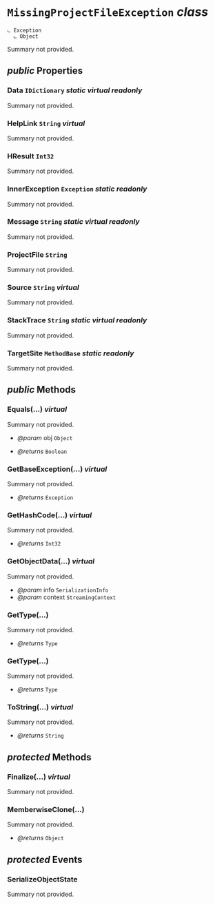# <code><span title="undefined">MissingProjectFileException</span></code> *class*

```
ட Exception
  ட Object
```

Summary not provided.

## *public* Properties

### Data <code><span title="undefined">IDictionary</span></code> *static* *virtual* *readonly*

Summary not provided.

### HelpLink <code><span title="undefined">String</span></code> *virtual*

Summary not provided.

### HResult <code><span title="undefined">Int32</span></code>

Summary not provided.

### InnerException <code><span title="undefined">Exception</span></code> *static* *readonly*

Summary not provided.

### Message <code><span title="undefined">String</span></code> *static* *virtual* *readonly*

Summary not provided.

### ProjectFile <code><span title="undefined">String</span></code>

Summary not provided.

### Source <code><span title="undefined">String</span></code> *virtual*

Summary not provided.

### StackTrace <code><span title="undefined">String</span></code> *static* *virtual* *readonly*

Summary not provided.

### TargetSite <code><span title="undefined">MethodBase</span></code> *static* *readonly*

Summary not provided.



## *public* Methods

### Equals(...) *virtual*

Summary not provided.

- *@param* obj <code><span title="undefined">Object</span></code>

- *@returns* <code><span title="undefined">Boolean</span></code>

### GetBaseException(...) *virtual*

Summary not provided.

- *@returns* <code><span title="undefined">Exception</span></code>

### GetHashCode(...) *virtual*

Summary not provided.

- *@returns* <code><span title="undefined">Int32</span></code>

### GetObjectData(...) *virtual*

Summary not provided.

- *@param* info <code><span title="undefined">SerializationInfo</span></code>
- *@param* context <code><span title="undefined">StreamingContext</span></code>



### GetType(...)

Summary not provided.

- *@returns* <code><span title="undefined">Type</span></code>

### GetType(...)

Summary not provided.

- *@returns* <code><span title="undefined">Type</span></code>

### ToString(...) *virtual*

Summary not provided.

- *@returns* <code><span title="undefined">String</span></code>

## *protected* Methods

### Finalize(...) *virtual*

Summary not provided.



### MemberwiseClone(...)

Summary not provided.

- *@returns* <code><span title="undefined">Object</span></code>

## *protected* Events

### SerializeObjectState

Summary not provided.